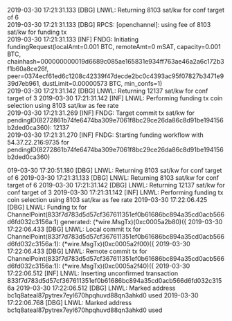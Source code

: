 2019-03-30 17:21:31.133 [DBG] LNWL: Returning 8103 sat/kw for conf target of 6                                                                                                                
2019-03-30 17:21:31.133 [DBG] RPCS: [openchannel]: using fee of 8103 sat/kw for funding tx                                                                                                    
2019-03-30 17:21:31.133 [INF] FNDG: Initiating fundingRequest(localAmt=0.001 BTC, remoteAmt=0 mSAT, capacity=0.001 BTC, chainhash=000000000019d6689c085ae165831e934ff763ae46a2a6c172b3f1b60a8ce26f, peer=0374ecf61ed6c1208c42339f47decde2bc0c4393ac95f07827b3471e939d7eb961, dustLimit=0.00000573 BTC, min_confs=1)                                                                         
2019-03-30 17:21:31.142 [DBG] LNWL: Returning 12137 sat/kw for conf target of 3                                                                                                               2019-03-30 17:21:31.142 [INF] LNWL: Performing funding tx coin selection using 8103 sat/kw as fee rate                                                                                        
2019-03-30 17:21:31.269 [INF] FNDG: Target commit tx sat/kw for pendingID(8272861b74fe6474ba309e7061f8bc29ce26da86c8d91be194156b2ded0ca360): 12137                                            
2019-03-30 17:21:31.270 [INF] FNDG: Starting funding workflow with 54.37.22.216:9735 for pendingID(8272861b74fe6474ba309e7061f8bc29ce26da86c8d91be194156b2ded0ca360) 


019-03-30 17:20:51.180 [DBG] LNWL: Returning 8103 sat/kw for conf target of 6
2019-03-30 17:21:31.133 [DBG] LNWL: Returning 8103 sat/kw for conf target of 6
2019-03-30 17:21:31.142 [DBG] LNWL: Returning 12137 sat/kw for conf target of 3
2019-03-30 17:21:31.142 [INF] LNWL: Performing funding tx coin selection using 8103 sat/kw as fee rate
2019-03-30 17:22:06.425 [DBG] LNWL: Funding tx for ChannelPoint(833f7d783d5d57cf367611351ef0b61686bc894a35cd0acb566d6fd032c3156a:1) generated: (*wire.MsgTx)(0xc0005a2b80)({
2019-03-30 17:22:06.433 [DBG] LNWL: Local commit tx for ChannelPoint(833f7d783d5d57cf367611351ef0b61686bc894a35cd0acb566d6fd032c3156a:1): (*wire.MsgTx)(0xc0005a2f00)({
2019-03-30 17:22:06.433 [DBG] LNWL: Remote commit tx for ChannelPoint(833f7d783d5d57cf367611351ef0b61686bc894a35cd0acb566d6fd032c3156a:1): (*wire.MsgTx)(0xc0005a2f40)({
2019-03-30 17:22:06.512 [INF] LNWL: Inserting unconfirmed transaction 833f7d783d5d57cf367611351ef0b61686bc894a35cd0acb566d6fd032c3156a
2019-03-30 17:22:06.512 [DBG] LNWL: Marked address bc1q8ateal87pytrex7eyl670hpqhuvd88qn3ahkd0 used
2019-03-30 17:22:06.768 [DBG] LNWL: Marked address bc1q8ateal87pytrex7eyl670hpqhuvd88qn3ahkd0 used
